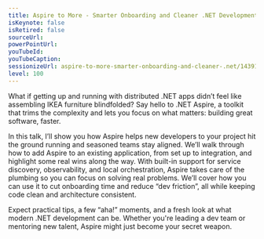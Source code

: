 ```yaml
---
title: Aspire to More - Smarter Onboarding and Cleaner .NET Development
isKeynote: false
isRetired: false
sourceUrl: 
powerPointUrl: 
youTubeId: 
youTubeCaption: 
sessionizeUrl: aspire-to-more-smarter-onboarding-and-cleaner-.net/143919
level: 100
---
```

What if getting up and running with distributed .NET apps didn’t feel like assembling IKEA furniture blindfolded? Say hello to .NET Aspire, a toolkit that trims the complexity and lets you focus on what matters: building great software, faster.

In this talk, I’ll show you how Aspire helps new developers to your project hit the ground running and seasoned teams stay aligned. We’ll walk through how to add Aspire to an existing application, from set up to integration, and highlight some real wins along the way. With built-in support for service discovery, observability, and local orchestration, Aspire takes care of the plumbing so you can focus on solving real problems. We’ll cover how you can use it to cut onboarding time and reduce “dev friction”, all while keeping code clean and architecture consistent.

Expect practical tips, a few “aha!” moments, and a fresh look at what modern .NET development can be. Whether you're leading a dev team or mentoring new talent, Aspire might just become your secret weapon.
